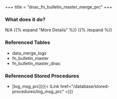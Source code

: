 +++
title = "dnac_fn_bulletin_master_merge_prc"
+++

### What does it do?
N/A
{{% expand "More Details" %}}
{{% /expand %}}

### Referenced Tables
- data_merge_logs
- fn_bulletin_master
- fn_bulletin_master_dnac

### Referenced Stored Procedures
- [log_msg_prc]({{< ILink href="/database/stored-procedures/log_msg_prc" >}})
